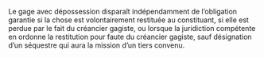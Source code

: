 Le gage avec dépossession disparaît indépendamment de l’obligation garantie si la
chose est volontairement restituée au constituant, si elle est perdue par le fait du créancier
gagiste, ou lorsque la juridiction compétente en ordonne la restitution pour faute du créancier
gagiste, sauf désignation d’un séquestre qui aura la mission d’un tiers convenu.